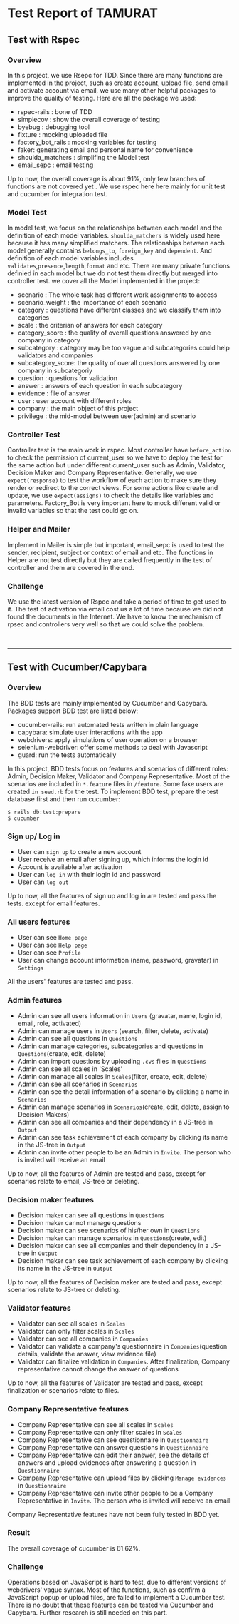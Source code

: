 # Test Report of TAMURAT
## Test with Rspec
### Overview
In this project, we use Rsepc for TDD. Since there are many functions are implemented in the project, such as create account, upload file, send email and activate account via email, we use many other helpful packages to improve the quality of testing. Here are all the package we used:
* rspec-rails : bone of TDD
* simplecov : show the overall coverage of testing
* byebug : debugging tool
* fixture : mocking uploaded file
* factory_bot_rails : mocking variables for testing
* faker: generating email and personal name for convenience
* shoulda_matchers : simplifing the Model test
* email_sepc : email testing

Up to now, the overall coverage is about 91%, only few branches of functions are not covered yet . We use rspec here here mainly for unit test and cucumber for integration test.

### Model Test
In model test, we focus on the relationships between each model and the definition of each model variables. `shoulda_matchers` is widely used here because it has many simplified matchers. 
The relationships between each model generally contains `belongs_to`, `foreign_key` and `dependent`. And definition of each model variables includes `validates`,`presence`,`length`,`format` and etc. There are many private functions definied in each model but we do not test them directly but merged into controller test.
we cover all the Model implemented in the project:
* scenario : The whole task has different work assignments to access
* scenario_weight : the importance of each scenario
* category : questions have different classes and we classify them into categories
* scale : the criterian of answers for each category
* category_score : the quality of overall questions answered by one company in category 
* subcategory : category may be too vague and subcategories could help validators and companies 
* subcategory_score: the quality of overall questions answered by one company in subcategoriy
* question : questions for validation
* answer : answers of each question in each subcategory
* evidence : file of answer
* user : user account with different roles
* company : the main object of this project
* privilege : the mid-model between user(admin) and scenario
### Controller Test
Controller test is the main work in rspec. Most controller have `before_action` to check the permission of current_user so we have to deploy the test for the same action but under different current_user such as Admin, Validator, Decision Maker and Company Representative.
Generally, we use `expect(response)` to test the workflow of each action to make sure they render or redirect to the correct views. For some actions like create and update, we use `expect(assigns)` to check the details like variables and parameters. Factory_Bot is very important here to mock different valid or invalid variables so that the test could go on. 
### Helper and Mailer
Implement in Mailer is simple but important, email_sepc is used to test the sender, recipient, subject or context of email and etc. The functions in Helper are not test directly but they are called frequently in the test of controller and them are covered in the end.
### Challenge
We use the latest version of Rspec and take a period of time to get used to it. The test of activation via email cost us a lot of time because we did not found the documents in the Internet. We have to know the mechanism of rpsec and controllers very well so that we could solve the problem.

&nbsp;

---
## Test with Cucumber/Capybara
### Overview
The BDD tests are mainly implemented by Cucumber and Capybara. Packages support BDD test are listed below:
* cucumber-rails: run automated tests written in plain language
* capybara: simulate user interactions with the app
* webdrivers: apply simulations of user operation on a browser
* selenium-webdriver: offer some methods to deal with Javascript
* guard: run the tests automatically

In this project, BDD tests focus on features and scenarios of different roles: Admin, Decision Maker, Validator and Company Representative. Most of the scenarios are included in `*.feature` files in `/feature`. Some fake users are created `in seed.rb` for the test.
To implement BDD test, prepare the test database first and then run cucumber:
```
$ rails db:test:prepare
$ cucumber
```
### Sign up/ Log in
* User can `sign up` to create a new account
* User receive an email after signing up, which informs the login id
* Account is available after activation
* User can `log in` with their login id and password
* User can `log out` 

Up to now, all the features of sign up and log in are tested and pass the tests. except for email features.
### All users features
* User can see `Home page`
* User can see `Help page`
* User can see `Profile`
* User can change account information (name, password, gravatar) in `Settings`

All the users' features are tested and pass.
### Admin features
* Admin can see all users information in `Users` (gravatar, name, login id, email, role, activated)
* Admin can manage users in `Users` (search, filter, delete, activate)
* Admin can see all questions in `Questions`
* Admin can manage categories, subcategories and questions in `Questions`(create, edit, delete)
* Admin can import questions by uploading `.cvs` files in `Questions`
* Admin can see all scales in 'Scales'
* Admin can manage all scales in `Scales`(filter, create, edit, delete)
* Admin can see all scenarios in `Scenarios`
* Admin can see the detail information of a scenario by clicking a name in `Scenarios`
* Admin can manage scenarios in `Scenarios`(create, edit, delete, assign to Decision Makers)
* Admin can see all companies and their dependency in a JS-tree in `Output`
* Admin can see task achievement of each company by clicking its name in the JS-tree in `Output`
* Admin can invite other people to be an Admin in `Invite`. The person who is invited will receive an email

Up to now, all the features of Admin are tested and pass, except for scenarios relate to email, JS-tree or deleting.
### Decision maker features
* Decision maker can see all questions in `Questions`
* Decision maker cannot manage questions
* Decision maker can see scenarios of his/her own in `Questions`
* Decision maker can manage scenarios in `Questions`(create, edit)
* Decision maker can see all companies and their dependency in a JS-tree in `Output`
* Decision maker can see task achievement of each company by clicking its name in the JS-tree in `Output`

Up to now, all the features of Decision maker are tested and pass, except scenarios relate to JS-tree or deleting.
### Validator features
* Validator can see all scales in `Scales`
* Validator can only filter scales in `Scales`
* Validator can see all companies in `Companies`
* Validator can validate a company's questionnaire in `Companies`(question details, validate the answer, view evidence file)
* Validator can finalize validation in `Companies`. After finalization, Company representative cannot change the answer of questions

Up to now, all the features of Validator are tested and pass, except finalization or scenarios relate to files.
### Company Representative features
* Company Representative can see all scales in `Scales`
* Company Representative can only filter scales in `Scales`
* Company Representative can see questionnaire in `Questionnaire`
* Company Representative can answer questions in `Questionnaire`
* Company Representative can edit their answer, see the details of answers and upload evidences after answering a question in `Questionnaire`
* Company Representative can upload files by clicking `Manage evidences` in `Questionnaire`
* Company Representative can invite other people to be a Company Representative in `Invite`. The person who is invited will receive an email

Company Representative features have not been fully tested in BDD yet.

### Result
The overall coverage of cucumber is 61.62%.

### Challenge
Operations based on JavaScript is hard to test, due to different versions of webdrivers' vague syntax. Most of the functions, such as confirm a JavaScript popup or upload files, are failed to implement a Cucumber test. There is no doubt that these features can be tested via Cucumber and Capybara. Further research is still needed on this part.
